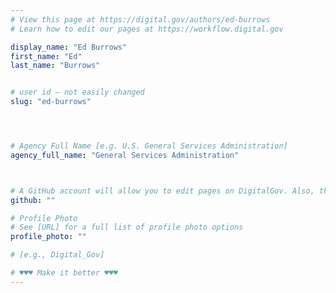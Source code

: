 ```yaml
---
# View this page at https://digital.gov/authors/ed-burrows
# Learn how to edit our pages at https://workflow.digital.gov

display_name: "Ed Burrows"
first_name: "Ed"
last_name: "Burrows"


# user id — not easily changed
slug: "ed-burrows"




# Agency Full Name [e.g. U.S. General Services Administration]
agency_full_name: "General Services Administration"



# A GitHub account will allow you to edit pages on DigitalGov. Also, the image used in your GitHub account can be used to populate your digital.gov profile photo. Learn more about getting a Github account at [URL]
github: ""

# Profile Photo
# See [URL] for a full list of profile photo options
profile_photo: ""

# [e.g., Digital_Gov]

# ♥♥♥ Make it better ♥♥♥
---
```

